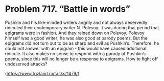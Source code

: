 # Problem 717. “Battle in words”

Pushkin and his like-minded writers angrily and not always deservedly ridiculed their contemporary writer N. Polevoy. It was during that period that epigrams were in fashion. And they rained down on Polevoy. Polevoy himself was a good writer; he was also good at parody poems. But the epigrams did not turn out to be as sharp and evil as Pushkin’s. Therefore, he could not answer with an epigram - this would have caused additional ridicule. It also makes no sense to respond with a parody of Pushkin’s poems, since this will no longer be a response to epigrams. How to fight off undeserved attacks?

(https://www.trizland.ru/tasks/1479/)